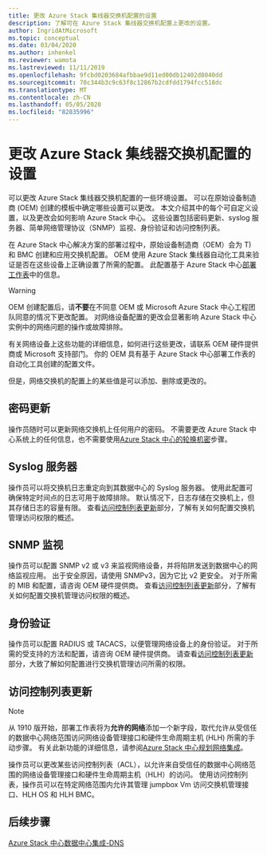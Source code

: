 ```yaml
---
title: 更改 Azure Stack 集线器交换机配置的设置
description: 了解可在 Azure Stack 集线器交换机配置上更改的设置。
author: IngridAtMicrosoft
ms.topic: conceptual
ms.date: 03/04/2020
ms.author: inhenkel
ms.reviewer: wamota
ms.lastreviewed: 11/11/2019
ms.openlocfilehash: 9fcbd0203684afbbae9d11ed00db12402d8040dd
ms.sourcegitcommit: 70c344b3c9c63f8c12867b2cdfdd1794fcc518dc
ms.translationtype: MT
ms.contentlocale: zh-CN
ms.lasthandoff: 05/05/2020
ms.locfileid: "82835996"
---
```

# <a name="change-settings-on-your-azure-stack-hub-switch-configuration"></a>更改 Azure Stack 集线器交换机配置的设置

可以更改 Azure Stack 集线器交换机配置的一些环境设置。 可以在原始设备制造商 (OEM) 创建的模板中确定哪些设置可以更改。 本文介绍其中的每个可自定义设置，以及更改会如何影响 Azure Stack 中心。 这些设置包括密码更新、syslog 服务器、简单网络管理协议（SNMP）监视、身份验证和访问控制列表。

在 Azure Stack 中心解决方案的部署过程中，原始设备制造商（OEM）会为 T) 和 BMC 创建和应用交换机配置。 OEM 使用 Azure Stack 集线器自动化工具来验证是否在这些设备上正确设置了所需的配置。 此配置基于 Azure Stack 中心[部署工作表](azure-stack-deployment-worksheet.md)中的信息。

> [!Warning]  
> OEM 创建配置后，请**不要**在不同意 OEM 或 Microsoft Azure Stack 中心工程团队同意的情况下更改配置。 对网络设备配置的更改会显著影响 Azure Stack 中心实例中的网络问题的操作或故障排除。
>
> 有关网络设备上这些功能的详细信息，如何进行这些更改，请联系 OEM 硬件提供商或 Microsoft 支持部门。 你的 OEM 具有基于 Azure Stack 中心部署工作表的自动化工具创建的配置文件。

但是，网络交换机的配置上的某些值是可以添加、删除或更改的。

## <a name="password-update"></a>密码更新

操作员随时可以更新网络交换机上任何用户的密码。 不需要更改 Azure Stack 中心系统上的任何信息，也不需要使用[Azure Stack 中心的轮换机密](azure-stack-rotate-secrets.md)步骤。

## <a name="syslog-server"></a>Syslog 服务器

操作员可以将交换机日志重定向到其数据中心的 Syslog 服务器。 使用此配置可确保特定时间点的日志可用于故障排除。 默认情况下，日志存储在交换机上，但其存储日志的容量有限。 查看[访问控制列表更新](#access-control-list-updates)部分，了解有关如何配置交换机管理访问权限的概述。

## <a name="snmp-monitoring"></a>SNMP 监视

操作员可以配置 SNMP v2 或 v3 来监视网络设备，并将陷阱发送到数据中心的网络监视应用。 出于安全原因，请使用 SNMPv3，因为它比 v2 更安全。 对于所需的 MIB 和配置，请咨询 OEM 硬件提供商。 查看[访问控制列表更新](#access-control-list-updates)部分，了解有关如何配置交换机管理访问权限的概述。

## <a name="authentication"></a>身份验证

操作员可以配置 RADIUS 或 TACACS，以便管理网络设备上的身份验证。 对于所需的受支持的方法和配置，请咨询 OEM 硬件提供商。 请查看[访问控制列表更新](#access-control-list-updates)部分，大致了解如何配置进行交换机管理访问所需的权限。

## <a name="access-control-list-updates"></a>访问控制列表更新

> [!NOTE]
> 从 1910 版开始，部署工作表将为**允许的网络**添加一个新字段，取代允许从受信任的数据中心网络范围访问网络设备管理接口和硬件生命周期主机 (HLH) 所需的手动步骤。 有关此新功能的详细信息，请参阅[Azure Stack 中心规划网络集成](azure-stack-network.md#permitted-networks)。

操作员可以更改某些访问控制列表（ACL），以允许来自受信任的数据中心网络范围的网络设备管理接口和硬件生命周期主机（HLH）的访问。 使用访问控制列表，操作员可以在特定网络范围内允许其管理 jumpbox Vm 访问交换机管理接口、HLH OS 和 HLH BMC。

## <a name="next-steps"></a>后续步骤

[Azure Stack 中心数据中心集成-DNS](azure-stack-integrate-dns.md)
